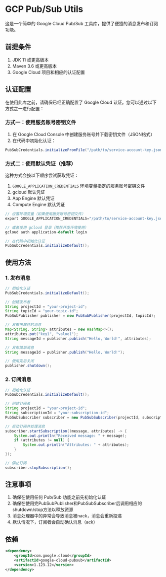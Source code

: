 # GCP Pub/Sub Utils

这是一个简单的 Google Cloud Pub/Sub 工具库，提供了便捷的消息发布和订阅功能。

## 前提条件

1. JDK 11 或更高版本
2. Maven 3.6 或更高版本
3. Google Cloud 项目和相应的认证配置

## 认证配置

在使用此库之前，请确保已经正确配置了 Google Cloud 认证。您可以通过以下方式之一进行配置：

### 方式一：使用服务账号密钥文件

1. 在 Google Cloud Console 中创建服务账号并下载密钥文件（JSON格式）
2. 在代码中初始化认证：
```java
PubSubCredentials.initializeFromFile("/path/to/service-account-key.json");
```

### 方式二：使用默认凭证（推荐）

这种方式会按以下顺序尝试获取凭证：
1. `GOOGLE_APPLICATION_CREDENTIALS` 环境变量指定的服务账号密钥文件
2. gcloud 默认凭证
3. App Engine 默认凭证
4. Compute Engine 默认凭证

```java
// 设置环境变量（如果使用服务账号密钥文件）
export GOOGLE_APPLICATION_CREDENTIALS="/path/to/service-account-key.json"

// 或者使用 gcloud 登录（推荐开发环境使用）
gcloud auth application-default login

// 在代码中初始化认证
PubSubCredentials.initializeDefault();
```

## 使用方法

### 1. 发布消息

```java
// 初始化认证
PubSubCredentials.initializeDefault();

// 创建发布者
String projectId = "your-project-id";
String topicId = "your-topic-id";
PubSubPublisher publisher = new PubSubPublisher(projectId, topicId);

// 发布带属性的消息
Map<String, String> attributes = new HashMap<>();
attributes.put("key1", "value1");
String messageId = publisher.publish("Hello, World!", attributes);

// 发布简单消息
String messageId = publisher.publish("Hello, World!");

// 使用完后关闭
publisher.shutdown();
```

### 2. 订阅消息

```java
// 初始化认证
PubSubCredentials.initializeDefault();

// 创建订阅者
String projectId = "your-project-id";
String subscriptionId = "your-subscription-id";
PubSubSubscriber subscriber = new PubSubSubscriber(projectId, subscriptionId);

// 启动订阅并处理消息
subscriber.startSubscription((message, attributes) -> {
    System.out.println("Received message: " + message);
    if (attributes != null) {
        System.out.println("Attributes: " + attributes);
    }
});

// 停止订阅
subscriber.stopSubscription();
```

## 注意事项

1. 确保在使用任何 Pub/Sub 功能之前先初始化认证
2. 确保在使用完PubSubPublisher和PubSubSubscriber后调用相应的shutdown/stop方法以释放资源
3. 消息处理器中的异常会导致消息被nack，消息会重新投递
4. 默认情况下，订阅者会自动确认消息（ack）

## 依赖

```xml
<dependency>
    <groupId>com.google.cloud</groupId>
    <artifactId>google-cloud-pubsub</artifactId>
    <version>1.123.12</version>
</dependency>
